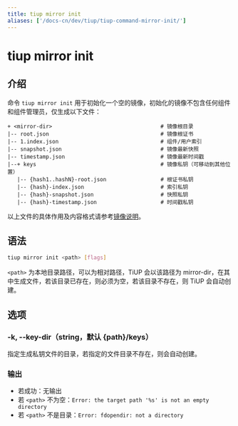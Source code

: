 ```yaml
---
title: tiup mirror init
aliases: ['/docs-cn/dev/tiup/tiup-command-mirror-init/']
---
```


# tiup mirror init

## 介绍

命令 `tiup mirror init` 用于初始化一个空的镜像，初始化的镜像不包含任何组件和组件管理员，仅生成以下文件：

```
+ <mirror-dir>                                  # 镜像根目录
|-- root.json                                   # 镜像根证书
|-- 1.index.json                                # 组件/用户索引
|-- snapshot.json                               # 镜像最新快照
|-- timestamp.json                              # 镜像最新时间戳                 
|--+ keys                                       # 镜像私钥（可移动到其他位置）
   |-- {hash1..hashN}-root.json                 # 根证书私钥
   |-- {hash}-index.json                        # 索引私钥
   |-- {hash}-snapshot.json                     # 快照私钥
   |-- {hash}-timestamp.json                    # 时间戳私钥
```

以上文件的具体作用及内容格式请参考[镜像说明](/tiup/tiup-mirror-reference.md)。

## 语法

```sh
tiup mirror init <path> [flags]
```

`<path>` 为本地目录路径，可以为相对路径，TiUP 会以该路径为 mirror-dir，在其中生成文件，若该目录已存在，则必须为空，若该目录不存在，则 TiUP 会自动创建。

## 选项

### -k, --key-dir（string，默认 {path}/keys）

指定生成私钥文件的目录，若指定的文件目录不存在，则会自动创建。

### 输出

- 若成功：无输出
- 若 `<path>` 不为空：`Error: the target path '%s' is not an empty directory`
- 若 `<path>` 不是目录：`Error: fdopendir: not a directory`